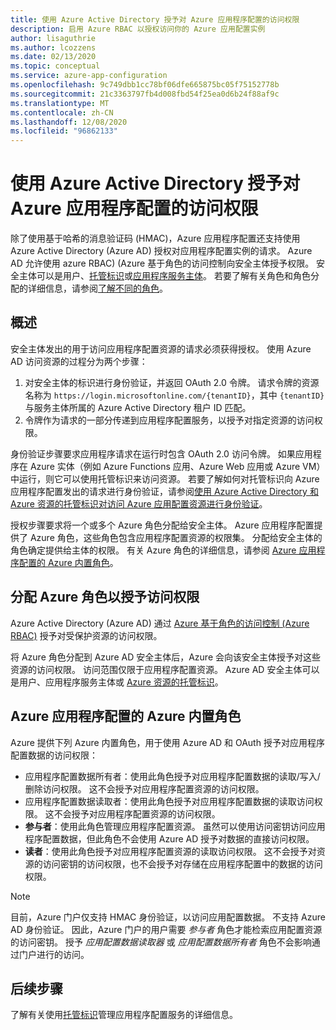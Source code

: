 ```yaml
---
title: 使用 Azure Active Directory 授予对 Azure 应用程序配置的访问权限
description: 启用 Azure RBAC 以授权访问你的 Azure 应用配置实例
author: lisaguthrie
ms.author: lcozzens
ms.date: 02/13/2020
ms.topic: conceptual
ms.service: azure-app-configuration
ms.openlocfilehash: 9c749dbb1cc78bf06dfe665875bc05f75152778b
ms.sourcegitcommit: 21c3363797fb4d008fbd54f25ea0d6b24f88af9c
ms.translationtype: MT
ms.contentlocale: zh-CN
ms.lasthandoff: 12/08/2020
ms.locfileid: "96862133"
---
```

# <a name="authorize-access-to-azure-app-configuration-using-azure-active-directory"></a>使用 Azure Active Directory 授予对 Azure 应用程序配置的访问权限
除了使用基于哈希的消息验证码 (HMAC)，Azure 应用程序配置还支持使用 Azure Active Directory (Azure AD) 授权对应用程序配置实例的请求。  Azure AD 允许使用 azure RBAC)  (Azure 基于角色的访问控制向安全主体授予权限。  安全主体可以是用户、[托管标识](../active-directory/managed-identities-azure-resources/overview.md)或[应用程序服务主体](../active-directory/develop/app-objects-and-service-principals.md)。  若要了解有关角色和角色分配的详细信息，请参阅[了解不同的角色](../role-based-access-control/overview.md)。

## <a name="overview"></a>概述
安全主体发出的用于访问应用程序配置资源的请求必须获得授权。 使用 Azure AD 访问资源的过程分为两个步骤：
1. 对安全主体的标识进行身份验证，并返回 OAuth 2.0 令牌。  请求令牌的资源名称为 `https://login.microsoftonline.com/{tenantID}`，其中 `{tenantID}` 与服务主体所属的 Azure Active Directory 租户 ID 匹配。
2. 令牌作为请求的一部分传递到应用程序配置服务，以授予对指定资源的访问权限。

身份验证步骤要求应用程序请求在运行时包含 OAuth 2.0 访问令牌。  如果应用程序在 Azure 实体（例如 Azure Functions 应用、Azure Web 应用或 Azure VM）中运行，则它可以使用托管标识来访问资源。  若要了解如何对托管标识向 Azure 应用程序配置发出的请求进行身份验证，请参阅[使用 Azure Active Directory 和 Azure 资源的托管标识对访问 Azure 应用配置资源进行身份验证](howto-integrate-azure-managed-service-identity.md)。

授权步骤要求将一个或多个 Azure 角色分配给安全主体。 Azure 应用程序配置提供了 Azure 角色，这些角色包含应用程序配置资源的权限集。 分配给安全主体的角色确定提供给主体的权限。 有关 Azure 角色的详细信息，请参阅 [Azure 应用程序配置的 Azure 内置角色](#azure-built-in-roles-for-azure-app-configuration)。 

## <a name="assign-azure-roles-for-access-rights"></a>分配 Azure 角色以授予访问权限
Azure Active Directory (Azure AD) 通过 [Azure 基于角色的访问控制 (Azure RBAC)](../role-based-access-control/overview.md) 授予对受保护资源的访问权限。

将 Azure 角色分配到 Azure AD 安全主体后，Azure 会向该安全主体授予对这些资源的访问权限。 访问范围仅限于应用程序配置资源。 Azure AD 安全主体可以是用户、应用程序服务主体或 [Azure 资源的托管标识](../active-directory/managed-identities-azure-resources/overview.md)。

## <a name="azure-built-in-roles-for-azure-app-configuration"></a>Azure 应用程序配置的 Azure 内置角色
Azure 提供下列 Azure 内置角色，用于使用 Azure AD 和 OAuth 授予对应用程序配置数据的访问权限：

- 应用程序配置数据所有者：使用此角色授予对应用程序配置数据的读取/写入/删除访问权限。 这不会授予对应用程序配置资源的访问权限。
- 应用程序配置数据读取者：使用此角色授予对应用程序配置数据的读取访问权限。 这不会授予对应用程序配置资源的访问权限。
- **参与者**：使用此角色管理应用程序配置资源。 虽然可以使用访问密钥访问应用程序配置数据，但此角色不会使用 Azure AD 授予对数据的直接访问权限。
- **读者**：使用此角色授予对应用程序配置资源的读取访问权限。 这不会授予对资源的访问密钥的访问权限，也不会授予对存储在应用程序配置中的数据的访问权限。

> [!NOTE]
> 目前，Azure 门户仅支持 HMAC 身份验证，以访问应用配置数据。 不支持 Azure AD 身份验证。 因此，Azure 门户的用户需要 *参与者* 角色才能检索应用配置资源的访问密钥。 授予 *应用配置数据读取器* 或 *应用配置数据所有者* 角色不会影响通过门户进行的访问。

## <a name="next-steps"></a>后续步骤
了解有关使用[托管标识](howto-integrate-azure-managed-service-identity.md)管理应用程序配置服务的详细信息。
